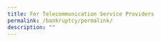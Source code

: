 ```yaml
---
title: For Telecommunication Service Providers
permalink: /bankruptcy/permalink/
description: ""
---
```

